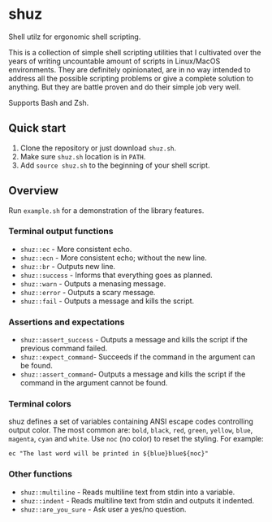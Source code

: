 # shuz

Shell utilz for ergonomic shell scripting.

This is a collection of simple shell scripting utilities that I cultivated over
the years of writing uncountable amount of scripts in Linux/MacOS environments.
They are definitely opinionated, are in no way intended to address all the
possible scripting problems or give a complete solution to anything. But they
are battle proven and do their simple job very well.

Supports Bash and Zsh.

## Quick start

1. Clone the repository or just download `shuz.sh`.
2. Make sure `shuz.sh` location is in `PATH`.
3. Add `source shuz.sh` to the beginning of your shell script.

## Overview

Run `example.sh` for a demonstration of the library features.

### Terminal output functions

- `shuz::ec` - More consistent echo.
- `shuz::ecn` - More consistent echo; without the new line.
- `shuz::br` - Outputs new line.
- `shuz::success` - Informs that everything goes as planned.
- `shuz::warn` - Outputs a menasing message.
- `shuz::error` - Outputs a scary message.
- `shuz::fail` - Outputs a message and kills the script.

### Assertions and expectations

- `shuz::assert_success` - Outputs a message and kills the script if the
   previous command failed.
- `shuz::expect_command`- Succeeds if the command in the argument can be found.
- `shuz::assert_command`- Outputs a message and kills the script if the
   command in the argument cannot be found.

### Terminal colors

shuz defines a set of variables containing ANSI escape codes controlling output
color. The most common are: `bold`, `black`, `red`, `green`, `yellow`, `blue`, 
`magenta`, `cyan` and `white`. Use `noc` (no color) to reset the styling.
For example:

```shell script
ec "The last word will be printed in ${blue}blue${noc}"
```

### Other functions

- `shuz::multiline` - Reads multiline text from stdin into a variable.
- `shuz::indent` - Reads multiline text from stdin and outputs it indented.
- `shuz::are_you_sure` - Ask user a yes/no question.
